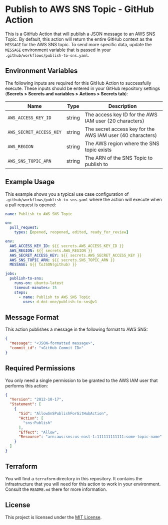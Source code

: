 # Publish to AWS SNS Topic - GitHub Action
This is a GitHub Action that will publish a JSON message to an AWS SNS Topic. By default, this action will return the
entire GitHub context as the `MESSAGE` for the AWS SNS topic. To send more specific data, update the `MESSAGE`
environment variable that is passed in your `.github/workflows/publish-to-sns.yaml`.

## Environment Variables
The following inputs are required for this GitHub Action to successfully execute. These inputs should be entered in
your GitHub repository settings (**Secrets > Secrets and variables > Actions > Secrets tab**):

| Name                    | Type   | Description                                                |
|-------------------------|--------|------------------------------------------------------------|
| `AWS_ACCESS_KEY_ID`     | string | The access key ID for the AWS IAM user (20 characters)     |
| `AWS_SECRET_ACCESS_KEY` | string | The secret access key for the AWS IAM user (40 characters) |
| `AWS_REGION`            | string | The AWS region where the SNS topic exists                  |
| `AWS_SNS_TOPIC_ARN`     | string | The ARN of the SNS Topic to publish to                     |

## Example Usage
This example shows you a typical use case configuration of `.github/workflows/publish-to-sns.yaml` where the action
will execute when a pull request is opened:

```yaml
name: Publish to AWS SNS Topic

on:
  pull_request:
    types: [opened, reopened, edited, ready_for_review]

env:
  AWS_ACCESS_KEY_ID: ${{ secrets.AWS_ACCESS_KEY_ID }}
  AWS_REGION: ${{ secrets.AWS_REGION }}
  AWS_SECRET_ACCESS_KEY: ${{ secrets.AWS_SECRET_ACCESS_KEY }}
  AWS_SNS_TOPIC_ARN: ${{ secrets.SNS_TOPIC_ARN }}
  MESSAGE: ${{ toJSON(github) }}

jobs:
  publish-to-sns:
    runs-on: ubuntu-latest
    timeout-minutes: 15
    steps:
      - name: Publish to AWS SNS Topic
        uses: d-dot-one/publish-to-sns@v1

```

## Message Format
This action publishes a message in the following format to AWS SNS:

```json
{
  "message": "<JSON-formatted message>",
  "commit_id": "<GitHub Commit ID>"
}
```

## Required Permissions
You only need a single permission to be granted to the AWS IAM user that performs this action:

```json
{
  "Version": "2012-10-17",
  "Statement": [
    {
      "Sid": "AllowSnSPublishForGitHubAction",
      "Action": [
        "sns:Publish"
      ],
      "Effect": "Allow",
      "Resource": "arn:aws:sns:us-east-1:111111111111:some-topic-name"
    }
  ]
}
```
## Terraform
You will find a `terraform` directory in this repository. It contains the infrastructure that you will need for this action to work in your environment. Consult the `README.md` there for more information.

## License
This project is licensed under the [MIT License](LICENSE.md).
